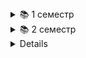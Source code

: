 <details>
<summary>📚 1 семестр</summary>

- [Программирование](https://github.com/Alex-de-bug/ITMO/tree/master/Database-psql)
- [Основы профессиональной деятельности](https://github.com/Alex-de-bug/ITMO/tree/master/Вasics-of-professional-activity)
</details>

<details>
<summary>📚 2 семестр</summary>

- [Программирование](https://github.com/Alex-de-bug/ITMO/tree/master/Database-psql)
- [Базы данных](https://github.com/Alex-de-bug/ITMO/tree/master/Clean-java-programming)
- [БЖД](https://github.com/Alex-de-bug/ITMO/tree/master/BZD-soft)
- [Основы профессиональной деятельности](https://github.com/Alex-de-bug/ITMO/tree/master/Вasics-of-professional-activity)
</details>

<details>

<details>
<summary>📚 3 семестр</summary>

- [WEB программирование](https://github.com/Alex-de-bug/ITMO/tree/master/Web-programming)
</details>



